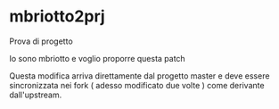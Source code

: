 # mbriotto2prj
Prova di progetto

Io sono mbriotto e voglio proporre questa patch

Questa modifica arriva direttamente dal progetto master e deve essere
sincronizzata nei fork ( adesso modificato due volte ) come derivante dall'upstream.
